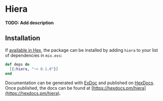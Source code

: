 # Hiera

**TODO: Add description**

## Installation

If [available in Hex](https://hex.pm/docs/publish), the package can be installed
by adding `hiera` to your list of dependencies in `mix.exs`:

```elixir
def deps do
  [{:hiera, "~> 0.1.0"}]
end
```

Documentation can be generated with [ExDoc](https://github.com/elixir-lang/ex_doc)
and published on [HexDocs](https://hexdocs.pm). Once published, the docs can
be found at [https://hexdocs.pm/hiera](https://hexdocs.pm/hiera).

